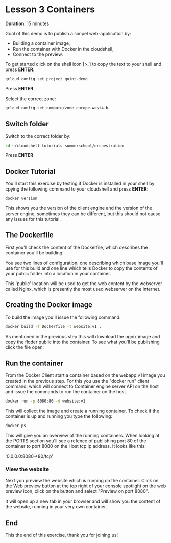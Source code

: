 # Lesson 3 Containers
<walkthrough-directive-name name="Markus Keuter">
</walkthrough-directive-name>

**Duration**: 15 minutes

Goal of this demo is to publish a simpel web-application by:
- Building a container image,
- Run the container with Docker in the cloudshell,
- Connect to the preview.

To get started click on the shell icon [>_] to copy the text to your shell and press **ENTER**:
```bash
gcloud config set project quint-demo
```  
Press **ENTER**

Select the correct zone: 
```bash
gcloud config set compute/zone europe-west4-b
```  
## Switch folder
Switch to the correct folder by:
```bash
cd ~/cloudshell-tutorials-summerschool/orchestration
```

Press **ENTER**


## Docker Tutorial
You'll start this exercise by testing if Docker is installed in your shell by cpying the following command to your cloudshell and press **ENTER**:
```bash
docker version
```
This shows you the version of the client engine and the version of the server engine, sometimes they can be different, but this should not cause any issues for this tutorial.

## The Dockerfile
First you'll check the content of the Dockerfile, which describes the container you'll be building:
<walkthrough-editor-open-file filePath="cloudshell-tutorials-summerschool/orchestration/Dockerfile" text="Open Dockerfile">
</walkthrough-editor-open-file>

You see two lines of configuration, one describing which base image you'll use for this build and one line which tells Docker to copy the contents of your public folder into a location in your container. 

This 'public' location will be used to get the web content by the webserver called Nginx, which is presently the most used webserver on the Internet.


## Creating the Docker image
To build the image you'll issue the following command:
```bash
docker build -f Dockerfile -t website:v1 .
```
As mentioned in the previous step this will download the ngnix image and copy the floder public into the container.
To see what you'll be publishing click the file open:
<walkthrough-editor-open-file filePath="cloudshell-tutorials-summerschool/orchestration/public/index.html" text="Open index.html">
</walkthrough-editor-open-file>


## Run the container
From the Docker Client start a container based on the webapp:v1 image you created in the previous step. For this you use the "docker run" client command, which will connect to Container engine server API on the host and issue the commands to run the container on the host.
```bash
docker run -p 8080:80 -d website:v1
```
This will collect the image and create a running container. To check if the container is up and running you type the following:
```bash
docker ps
```
This will give you an overview of the running containers. When looking at the PORTS section you'll see a refence of publishing port 80 of the container to port 8080 on the Host tcp ip address. It looks like this:

'0.0.0.0:8080->80/tcp'

### View the website
Next you preview the website which is running on the container. Click on the Web preview button at the top right of your console <walkthrough-spotlight-pointer spotlightId="devshell-web-preview-button">spotlight on the web preview icon</walkthrough-spotlight-pointer>, click on the button and select "Preview on port 8080".

It will open up a new tab in your browser and will show you the content of the website, running in your very own container. 

## End
<walkthrough-conclusion-trophy></walkthrough-conclusion-trophy>

This the end of this exercise, thank you for joining us!
